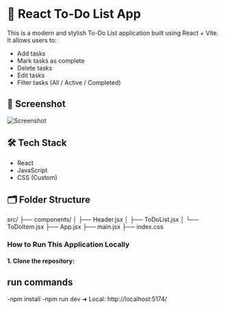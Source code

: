 # 📝 React To-Do List App

This is a modern and stylish To-Do List application built using React + Vite. It allows users to:

-  Add tasks
-  Mark tasks as complete
-  Delete tasks
-  Edit tasks
-  Filter tasks (All / Active / Completed)

## 📸 Screenshot
![Screenshot](todolist.PNG)


## 🛠️ Tech Stack

- React 
- JavaScript 
- CSS (Custom)


## 🗂️ Folder Structure

src/
├── components/
│ ├── Header.jsx
│ ├── ToDoList.jsx
│ └── ToDoItem.jsx
├── App.jsx
├── main.jsx
├── index.css

### How to Run This Application Locally
#### 1. **Clone the repository**:
##  run commands
-npm install
-npm run dev
➜  Local:   http://localhost:5174/






